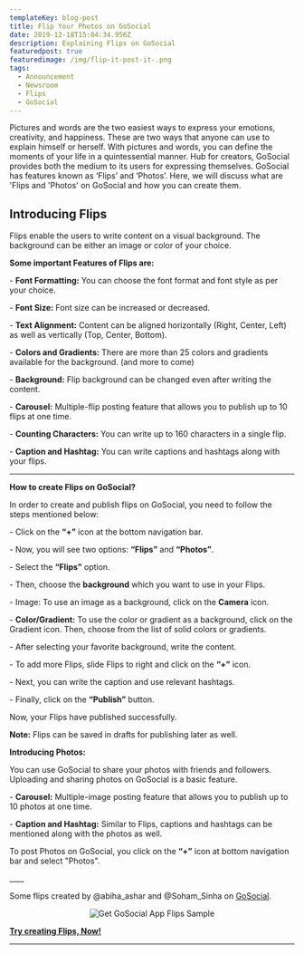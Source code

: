 ```yaml
---
templateKey: blog-post
title: Flip Your Photos on GoSocial
date: 2019-12-18T15:04:34.956Z
description: Explaining Flips on GoSocial
featuredpost: true
featuredimage: /img/flip-it-post-it-.png
tags:
  - Announcement
  - Newsroom
  - Flips
  - GoSocial
---
```

Pictures and words are the two easiest ways to express your emotions, creativity, and happiness. These are two ways that anyone can use to explain himself or herself. With pictures and words, you can define the moments of your life in a quintessential manner. Hub for creators, GoSocial provides both the medium to its users for expressing themselves. GoSocial has features known as ‘Flips’ and ‘Photos’. Here, we will discuss what are 'Flips and 'Photos' on GoSocial and how you can create them.

## Introducing Flips

Flips enable the users to write content on a visual background. The background can be either an image or color of your choice.

**Some important Features of Flips are:**

\- **Font Formatting:** You can choose the font format and font style as per your choice.

\- **Font Size:** Font size can be increased or decreased.

\- **Text Alignment:** Content can be aligned horizontally (Right, Center, Left) as well as vertically (Top, Center, Bottom).

\- **Colors and Gradients:** There are more than 25 colors and gradients available for the background. (and more to come) 

\- **Background:** Flip background can be changed even after writing the content.

\- **Carousel:** Multiple-flip posting feature that allows you to publish up to 10 flips at one time.

\- **Counting Characters:** You can write up to 160 characters in a single flip.

\- **Caption and Hashtag:** You can write captions and hashtags along with your flips.

****

**How to create Flips on GoSocial?**

In order to create and publish flips on GoSocial, you need to follow the steps mentioned below:

\- Click on the **“+”** icon at the bottom navigation bar.

\- Now, you will see two options: **“Flips”** and **“Photos”**.

\- Select the **“Flips”** option.

\- Then, choose the **background** which you want to use in your Flips.

\- Image: To use an image as a background, click on the **Camera** icon.

\- **Color/Gradient:** To use the color or gradient as a background, click on the Gradient icon. Then, choose from the list of solid colors or gradients.

\- After selecting your favorite background, write the content.

\- To add more Flips, slide Flips to right and click on the **“+”** icon. 

\- Next, you can write the caption and use relevant hashtags.

\- Finally, click on the **“Publish”** button.

Now, your Flips have published successfully.

**Note:** Flips can be saved in drafts for publishing later as well.



**Introducing Photos:**

You can use GoSocial to share your photos with friends and followers. Uploading and sharing photos on GoSocial is a basic feature.

\- **Carousel:** Multiple-image posting feature that allows you to publish up to 10 photos at one time.

\- **Caption and Hashtag:** Similar to Flips, captions and hashtags can be mentioned along with the photos as well.

To post Photos on GoSocial, you click on the **“+”** icon at bottom navigation bar and select "Photos".

\_\_\_\_

Some flips created by @abiha_ashar and @Soham_Sinha on [GoSocial](https://play.google.com/store/apps/details?id=com.go.social.prod).

<center>

![Get GoSocial App Flips Sample](/img/flip-it-post-it-1-.jpg "Some flips created by @abiha_ashar and @Soham_Sinha on GoSocial.")

</center>

****[**Try creating Flips, Now!**](https://play.google.com/store/apps/details?id=com.go.social.prod)****

****
